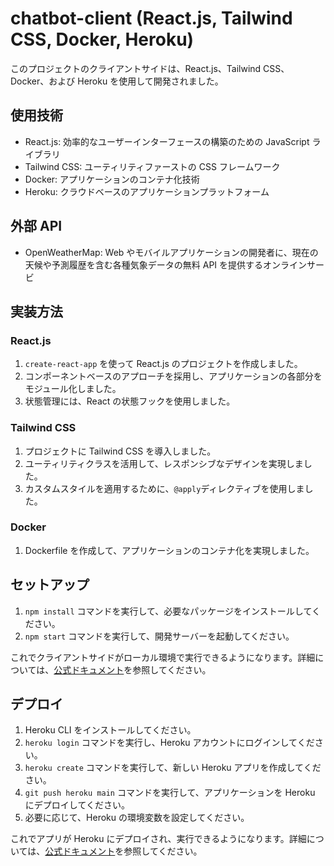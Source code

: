 # chatbot-client (React.js, Tailwind CSS, Docker, Heroku)

このプロジェクトのクライアントサイドは、React.js、Tailwind CSS、Docker、および Heroku を使用して開発されました。

## 使用技術

- React.js: 効率的なユーザーインターフェースの構築のための JavaScript ライブラリ
- Tailwind CSS: ユーティリティファーストの CSS フレームワーク
- Docker: アプリケーションのコンテナ化技術
- Heroku: クラウドベースのアプリケーションプラットフォーム

## 外部 API

- OpenWeatherMap: Web やモバイルアプリケーションの開発者に、現在の天候や予測履歴を含む各種気象データの無料 API を提供するオンラインサービ

## 実装方法

### React.js

1. `create-react-app` を使って React.js のプロジェクトを作成しました。
2. コンポーネントベースのアプローチを採用し、アプリケーションの各部分をモジュール化しました。
3. 状態管理には、React の状態フックを使用しました。

### Tailwind CSS

1. プロジェクトに Tailwind CSS を導入しました。
2. ユーティリティクラスを活用して、レスポンシブなデザインを実現しました。
3. カスタムスタイルを適用するために、`@apply`ディレクティブを使用しました。

### Docker

1. Dockerfile を作成して、アプリケーションのコンテナ化を実現しました。

## セットアップ

1. `npm install` コマンドを実行して、必要なパッケージをインストールしてください。
2. `npm start` コマンドを実行して、開発サーバーを起動してください。

これでクライアントサイドがローカル環境で実行できるようになります。詳細については、[公式ドキュメント](リンク)を参照してください。

## デプロイ

1. Heroku CLI をインストールしてください。
2. `heroku login` コマンドを実行し、Heroku アカウントにログインしてください。
3. `heroku create` コマンドを実行して、新しい Heroku アプリを作成してください。
4. `git push heroku main` コマンドを実行して、アプリケーションを Heroku にデプロイしてください。
5. 必要に応じて、Heroku の環境変数を設定してください。

これでアプリが Heroku にデプロイされ、実行できるようになります。詳細については、[公式ドキュメント](リンク)を参照してください。
